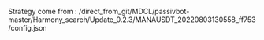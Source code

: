 Strategy come from : /direct_from_git/MDCL/passivbot-master/Harmony_search/Update_0.2.3/MANAUSDT_20220803130558_ff753/config.json